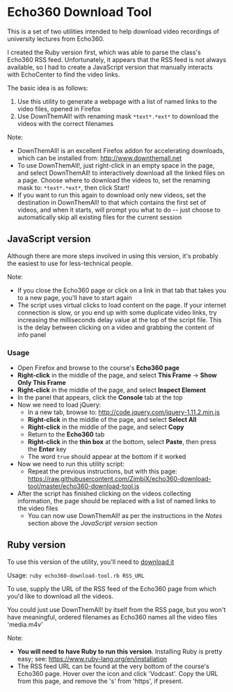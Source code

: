 # Echo360 Download Tool

This is a set of two utilities intended to help download video recordings of university lectures from Echo360.

I created the Ruby version first, which was able to parse the class's Echo360 RSS feed. Unfortunately, it appears that the RSS feed is not always available, so I had to create a JavaScript version that manually interacts with EchoCenter to find the video links.

The basic idea is as follows:

1. Use this utility to generate a webpage with a list of named links to the video files, opened in Firefox
2. Use DownThemAll! with renaming mask `*text*.*ext*` to download the videos with the correct filenames

Note:

* DownThemAll! is an excellent Firefox addon for accelerating downloads, which can be installed from: http://www.downthemall.net
* To use DownThemAll!, just right-click in an empty space in the page, and select DownThemAll! to interactively download all the linked files on a page. Choose where to download the videos to, set the renaming mask to: `*text*.*ext*`, then click Start!
* If you want to run this again to download only new videos, set the destination in DownThemAll! to that which contains the first set of videos, and when it starts, will prompt you what to do -- just choose to automatically skip all existing files for the current session

## JavaScript version

Although there are more steps involved in using this version, it's probably the easiest to use for less-technical people.

Note:

* If you close the Echo360 page or click on a link in that tab that takes you to a new page, you'll have to start again
* The script uses virtual clicks to load content on the page. If your internet connection is slow, or you end up with some duplicate video links, try increasing the milliseconds delay value at the top of the script file. This is the delay between clicking on a video and grabbing the content of info panel

### Usage

* Open Firefox and browse to the course's **Echo360 page**
* **Right-click** in the middle of the page, and select **This Frame** -> **Show Only This Frame**
* **Right-click** in the middle of the page, and select **Inspect Element**
* In the panel that appears, click the **Console** tab at the top
* Now we need to load jQuery:
	- In a new tab, browse to: http://code.jquery.com/jquery-1.11.2.min.js
	- **Right-click** in the middle of the page, and select **Select All**
	- **Right-click** in the middle of the page, and select **Copy**
	- Return to the **Echo360** tab
	- **Right-click** in the **thin box** at the bottom, select **Paste**, then press the **Enter** key
	- The word `true` should appear at the bottom if it worked
* Now we need to run this utility script:
	- Repeat the previous instructions, but with this page: https://raw.githubusercontent.com/ZimbiX/echo360-download-tool/master/echo360-download-tool.js
* After the script has finished clicking on the videos collecting information, the page should be replaced with a list of named links to the video files
	- You can now use DownThemAll! as per the instructions in the *Notes* section above the *JavaScript version* section

## Ruby version

To use this version of the utility, you'll need to [download it](https://github.com/ZimbiX/echo360-download-tool/archive/master.zip)

Usage: `ruby echo360-download-tool.rb RSS_URL`

To use, supply the URL of the RSS feed of the Echo360 page from which you'd like to download all the videos.

You could just use DownThemAll! by itself from the RSS page, but you won't have meaningful, ordered filenames as Echo360 names all the video files 'media.m4v'

Note:

* **You will need to have Ruby to run this version**. Installing Ruby is pretty easy; see: https://www.ruby-lang.org/en/installation
* The RSS feed URL can be found at the very bottom of the course's Echo360 page. Hover over the icon and click 'Vodcast'. Copy the URL from this page, and remove the 's' from 'https', if present.
